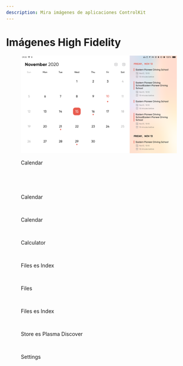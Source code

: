 ```yaml
---
description: Mira imágenes de aplicaciones ControlKit
---
```


# Imágenes High Fidelity

<figure><img src="../../.gitbook/assets/controlkit-calendar (1).png" alt=""><figcaption><p>Calendar</p></figcaption></figure>

<figure><img src="https://d4.alternativeto.net/JK7Ey1lwHwuEkEVoaiXFk9A8UT816hwMrqN7V19lrVc/rs:fit:1200:1200:0/g:ce:0:0/YWJzOi8vZGlzdC9zL2ppbmdvc181OTM3NjhfZnVsbC5wbmc.jpg" alt=""><figcaption></figcaption></figure>

<figure><img src="https://tuxphones.com/content/images/size/w1000/2021/08/jingos-calendar-add-1.png" alt=""><figcaption><p>Calendar</p></figcaption></figure>

<figure><img src="https://tuxphones.com/content/images/size/w1000/2021/08/jingos-calendar-alert-1.png" alt=""><figcaption><p>Calendar</p></figcaption></figure>

<figure><img src="https://d4.alternativeto.net/VNTQNXH1aQU7H-3ZRGG-pYlSkdeaTA6thxEs4X4Gn08/rs:fit:1200:1200:0/g:ce:0:0/YWJzOi8vZGlzdC9zL2ppbmdvc185MjMxNDRfZnVsbC5wbmc.jpg" alt=""><figcaption><p>Calculator</p></figcaption></figure>

<figure><img src="https://tuxphones.com/content/images/size/w1000/2021/08/jingos-files-dark.png" alt=""><figcaption><p>Files es Index</p></figcaption></figure>

<figure><img src="https://tuxphones.com/content/images/size/w1000/2021/08/jingos-files-menu.png" alt=""><figcaption><p>Files</p></figcaption></figure>

<figure><img src="https://d4.alternativeto.net/ryeM6BEA5Q8zYDgCWxZsQFK1ZwJsydKKBnA1hHIcxRc/rs:fit:1200:1200:0/g:ce:0:0/YWJzOi8vZGlzdC9zL2ppbmdvc180NTYyNjZfZnVsbC5wbmc.jpg" alt=""><figcaption><p>Files es Index</p></figcaption></figure>

<figure><img src="https://tuxphones.com/content/images/size/w1000/2021/08/jingos_084022.png" alt=""><figcaption><p>Store es Plasma Discover</p></figcaption></figure>

<figure><img src="https://tuxphones.com/content/images/size/w1000/2021/08/jingos-settings-appearance.png" alt=""><figcaption><p>Settings</p></figcaption></figure>
